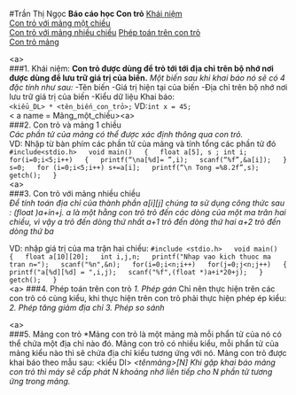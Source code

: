 #Trần Thị Ngọc
**Báo cáo học Con trỏ**
[Khái niệm](#Khái_niệm)  
[Con trỏ với mảng một chiều](#Mảng_một_chiều)  
[Con trỏ với mảng nhiều chiều](#Mảng_nhiều_chiều) 
[Phép toán trên con trỏ](#Phép_toán)  
[Con trỏ mảng](#Con_trỏ_mảng)

<a name = Khái_niệm><a\>  
###1. Khái niệm:
**Con trỏ được dùng để trỏ tới tới địa chỉ trên bộ nhớ nơi được dùng để lưu trữ giá trị của biến.**
*Một biến sau khi khai báo nó sẽ có 4 đặc tính như sau:*
-Tên biến
-Giá trị hiện tại của biến
-Địa chỉ trên bộ nhớ nơi lưu trữ giá trị của biến
-Kiểu dữ liệu
Khai báo:  
`<kiểu_DL> * <tên_biến_con_trỏ>;`
VD:`int x = 45;`  
< a name = Mảng_một_chiều><a\>  
###2. Con trỏ và mảng 1 chiều  
*Các phần tử của mảng có thể được xác định thông qua con trỏ.*  
VD: Nhập từ bàn phím các phần tử của mảng và tính tổng các phần tử đó
`#include<stdio.h>  
void main()  
{  
    float a[5], s ; int i;  
    for(i=0;i<5;i++)  
    {  
        printf(“\na[%d]= ”,i);  
        scanf(“%f”,&a[i]);  
    }  
    s=0;  
    for (i=0;i<5;i++) s+=a[i];  
    printf(“\n Tong =%8.2f”,s);  
    getch();  
}`  
<a name = Mảng_nhiều_chiều><a\>  
###3. Con trỏ với mảng nhiều chiều  
*Ðể tính toán địa chỉ của thành phần a[i][j] chúng ta sử dụng công thức sau : (float *)a+i*n+j.
a là một hằng con trỏ trỏ đến các dòng của một ma trân hai chiều, vì vậy
a trỏ đến dòng thứ nhất
a+1 trỏ đến dòng thứ hai
a+2 trỏ đến dòng thứ ba*

VD: nhập giá trị của ma trận hai chiều:
`#include <stdio.h>  
void main()  
{  
    float a[10][20];  
    int i,j,n;  
    printf("Nhap vao kich thuoc ma tran n=");  
    scanf("%n",&n);  
    for(i=0;i<n;i++)  
        for(j=0;j<n;j++)  
        {  
            printf("a[%d][%d] = ",i,j);  
            scanf("%f",(float *)a+i*20+j);  
        }  
    getch();  
}`  
<a name = Phép_toán><a\>
###4. Phép toán trên con trỏ
*1. Phép gán*
Chỉ nên thực hiện trên các con trỏ có cùng kiểu, khi thực hiện trên con trỏ phải thực hiện phép ép kiểu:
*2. Phép tăng giảm địa chỉ*
*3. Phép so sánh*  

<a name = Mảng_con_trỏ><a\>  
###5. Mảng con trỏ
*Mảng con trỏ là một mảng mà mỗi phẩn tử của nó có thể chứa một địa chỉ nào đó. Mảng con trỏ có nhiều kiểu, mỗi phẩn tử của mảng kiểu nào thì sẽ chứa địa chỉ kiểu tương ứng với nó. Mảng con trỏ được khai báo theo mẫu sau: <kiểu Dl> *<tênmảng>[N]
Khi gặp khai báo mảng con trỏ thì máy sẽ cấp phát N khoảng nhớ liên tiếp cho N phần tử tương ứng trong mảng.*
